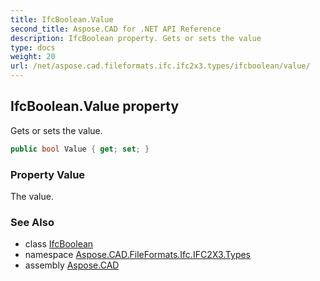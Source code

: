```yaml
---
title: IfcBoolean.Value
second_title: Aspose.CAD for .NET API Reference
description: IfcBoolean property. Gets or sets the value
type: docs
weight: 20
url: /net/aspose.cad.fileformats.ifc.ifc2x3.types/ifcboolean/value/
---
```

## IfcBoolean.Value property

Gets or sets the value.

```csharp
public bool Value { get; set; }
```

### Property Value

The value.

### See Also

* class [IfcBoolean](../)
* namespace [Aspose.CAD.FileFormats.Ifc.IFC2X3.Types](../../ifcboolean/)
* assembly [Aspose.CAD](../../../)


